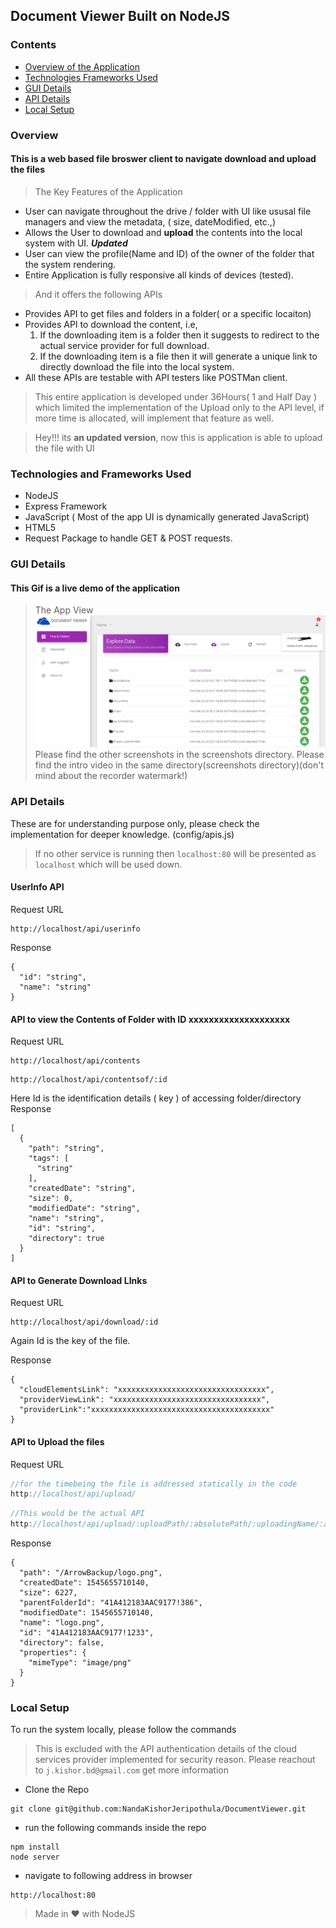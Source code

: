 ## Document Viewer Built on NodeJS

### Contents
* [Overview of the Application](#Overview)
* [Technologies Frameworks Used](#Technologies-and-Frameworks-Used)
* [GUI Details](#GUI-Details)
* [API Details](#API-Details)
* [Local Setup](#Local-Setup)
### Overview
#### This is a web based file broswer client to navigate download and upload the files
> The Key Features of the Application
* User can navigate throughout the drive / folder with UI like ususal file managers and view the metadata, ( size, dateModified, etc.,)
* Allows the User to download and **upload** the contents into the local system with UI. ***Updated***
* User can view the profile(Name and ID) of the owner of the folder that the system rendering. 
* Entire Application is fully responsive all kinds of devices (tested).
> And it offers the following APIs
* Provides API to get files and folders in a folder( or a specific locaiton)
* Provides API to download the content, i.e, 
    1. If the downloading item is a folder then it suggests to redirect to the actual service provider for full download.
    2. If the downloading item is a file then it will generate a unique link to directly download the file into the local system.
* All these APIs are testable with API testers like POSTMan client.

>This entire application is developed under 36Hours( 1 and Half Day ) which limited the implementation of the Upload only to the API level, if more time is allocated, will implement that feature as well.

> Hey!!! its **an updated  version**, now this is application is able to upload the file with UI   

### Technologies and Frameworks Used
* NodeJS
* Express Framework
* JavaScript ( Most of the app UI is dynamically generated JavaScript)
* HTML5 
* Request Package to handle GET & POST requests.

### GUI Details
#### This Gif is a live demo of the application
>The App View
![GUI View Text](screenshots/loadedData.PNG)
>Please find the other screenshots in the screenshots directory.
>Please find the intro video in the same directory(screenshots directory)(don't mind about the recorder watermark!)

### API Details
These are for understanding purpose only, please check the implementation for deeper knowledge. (config/apis.js)
>If no other service is running then ```localhost:80``` will be presented as ```localhost``` which will be used down.
#### UserInfo API
Request URL 
```
http://localhost/api/userinfo
```
Response 
```
{
  "id": "string",
  "name": "string"
}
```
#### API to view the Contents of Folder with ID xxxxxxxxxxxxxxxxxxxx
Request URL 
```
http://localhost/api/contents

```
```
http://localhost/api/contentsof/:id

```
Here Id is the identification details ( key ) of accessing folder/directory
Response 
```
[
  {
    "path": "string",
    "tags": [
      "string"
    ],
    "createdDate": "string",
    "size": 0,
    "modifiedDate": "string",
    "name": "string",
    "id": "string",
    "directory": true
  }
]
```
#### API to Generate Download LInks
Request URL 
```
http://localhost/api/download/:id
```
Again Id is the key of the file.

Response 
```
{
  "cloudElementsLink": "xxxxxxxxxxxxxxxxxxxxxxxxxxxxxxxxx",
  "providerViewLink": "xxxxxxxxxxxxxxxxxxxxxxxxxxxxxxxxx",
  "providerLink":"xxxxxxxxxxxxxxxxxxxxxxxxxxxxxxxxxxxxxxxx"
}
```

#### API to Upload the files
Request URL 
``` javascript
//for the timebeing the file is addressed statically in the code
http://localhost/api/upload/
```
``` javascript
//This would be the actual API
http://localhost/api/upload/:uploadPath/:absolutePath/:uploadingName/:actualName

```

Response 
```
{
  "path": "/ArrowBackup/logo.png",
  "createdDate": 1545655710140,
  "size": 6227,
  "parentFolderId": "41A412183AAC9177!386",
  "modifiedDate": 1545655710140,
  "name": "logo.png",
  "id": "41A412183AAC9177!1233",
  "directory": false,
  "properties": {
    "mimeType": "image/png"
  }
}
```

### Local Setup
To run the system locally, please follow the commands
>This is excluded with the API authentication details of the cloud services provider implemented for security reason. Please reachout to ```j.kishor.bd@gmail.com``` get more information 
* Clone the Repo
```
git clone git@github.com:NandaKishorJeripothula/DocumentViewer.git
```
* run the following commands inside the repo 
```
npm install
node server
```
* navigate to following address in browser

```
http://localhost:80
```
> Made in :heart: with NodeJS
